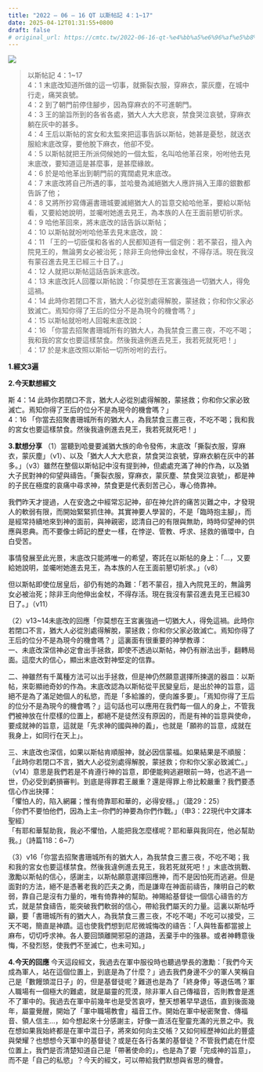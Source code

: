 ```yaml
---
title: "2022 – 06 – 16 QT 以斯帖記 4：1~17"
date: 2025-04-12T01:31:55+0800
draft: false
# original_url: https://cmtc.tw/2022-06-16-qt-%e4%bb%a5%e6%96%af%e5%b8%96%e8%a8%98-4%ef%bc%9a117
---
```


![](/images/qt.jpg)
> 以斯帖記 4：1\~17  
> 4：1 末底改知道所做的這一切事，就撕裂衣服，穿麻衣，蒙灰塵，在城中行走，痛哭哀號。  
> 4：2 到了朝門前停住腳步，因為穿麻衣的不可進朝門。  
> 4：3 王的諭旨所到的各省各處，猶大人大大悲哀，禁食哭泣哀號，穿麻衣躺在灰中的甚多。  
> 4：4 王后以斯帖的宮女和太監來把這事告訴以斯帖，她甚是憂愁，就送衣服給末底改穿，要他脫下麻衣，他卻不受。  
> 4：5 以斯帖就把王所派伺候她的一個太監，名叫哈他革召來，吩咐他去見末底改，要知道這是甚麼事，是甚麼緣故。  
> 4：6 於是哈他革出到朝門前的寬闊處見末底改。  
> 4：7 末底改將自己所遇的事，並哈曼為滅絕猶大人應許捐入王庫的銀數都告訴了他；  
> 4：8 又將所抄寫傳遍書珊城要滅絕猶大人的旨意交給哈他革，要給以斯帖看，又要給她說明，並囑咐她進去見王，為本族的人在王面前懇切祈求。  
> 4：9 哈他革回來，將末底改的話告訴以斯帖；  
> 4：10 以斯帖就吩咐哈他革去見末底改，說：  
> 4：11 「王的一切臣僕和各省的人民都知道有一個定例：若不蒙召，擅入內院見王的，無論男女必被治死；除非王向他伸出金杖，不得存活。現在我沒有蒙召進去見王已經三十日了。」  
> 4：12 人就把以斯帖這話告訴末底改。  
> 4：13 末底改託人回覆以斯帖說：「你莫想在王宮裏強過一切猶大人，得免這禍。  
> 4：14 此時你若閉口不言，猶大人必從別處得解脫，蒙拯救；你和你父家必致滅亡。焉知你得了王后的位分不是為現今的機會嗎？」  
> 4：15 以斯帖就吩咐人回報末底改說：  
> 4：16 「你當去招聚書珊城所有的猶大人，為我禁食三晝三夜，不吃不喝；我和我的宮女也要這樣禁食。然後我違例進去見王，我若死就死吧！」  
> 4：17 於是末底改照以斯帖一切所吩咐的去行。

**1.經文3遍**

**2.今天默想經文**
  
斯 4：14 此時你若閉口不言，猶大人必從別處得解脫，蒙拯救；你和你父家必致滅亡。焉知你得了王后的位分不是為現今的機會嗎？」  
4：16 「你當去招聚書珊城所有的猶大人，為我禁食三晝三夜，不吃不喝；我和我的宮女也要這樣禁食。然後我違例進去見王，我若死就死吧！」

**3.默想分享**
（1）當聽到哈曼要滅猶大族的命令發佈，末底改「撕裂衣服，穿麻衣，蒙灰塵」（v1）、以及「猶大人大大悲哀，禁食哭泣哀號，穿麻衣躺在灰中的甚多。」（v3）雖然在整個以斯帖記中沒有提到神，但處處充滿了神的作為，以及猶大子民對神的仰望與禱告。「撕裂衣服，穿麻衣，蒙灰塵、禁食哭泣哀號」，都是神的子民在極度的哀痛中尋求神，禁食更是代表刻苦己心，專心倚靠神。

我們昨天才提過，人在安逸之中經常忘記神，卻在神允許的痛苦災難之中，才發現人的軟弱有限，而開始緊緊抓住神。其實神要人學習的，不是「臨時抱主腳」，而是經常持續地來到神的面前，與神親密，認清自己的有限與無助，時時仰望神的供應與恩典。而不要像士師記的歷史一樣，在悖逆、管教、呼求、拯救的循環中，白白受苦。

事情發展至此光景，末底改只能將唯一的希望，寄託在以斯帖的身上：「…，又要給她說明，並囑咐她進去見王，為本族的人在王面前懇切祈求。」（v8）

但以斯帖即使位居皇后，卻仍有她的為難：「若不蒙召，擅入內院見王的，無論男女必被治死；除非王向他伸出金杖，不得存活。現在我沒有蒙召進去見王已經30日了。」（v11）

（2）v13\~14未底改的回應「你莫想在王宮裏強過一切猶大人，得免這禍。此時你若閉口不言，猶大人必從別處得解脫，蒙拯救；你和你父家必致滅亡。焉知你得了王后的位分不是為現今的機會嗎？」這裏面有很重要的神學教導：  
一、未底改深信神必定會出手拯救，即使不透過以斯帖，神仍有辦法出手，翻轉局面。這麼大的信心，顯出末底改對神堅定的信靠。

二、神雖然有千萬種方法可以出手拯救，但是神仍然願意選擇所揀選的器皿：以斯帖，來彰顯祂奇妙的作為。末底改認為以斯帖從平民變皇后，是出於神的旨意，這絕不是為了滿足她個人的私慾，而是「多給誰的，便向誰多要」。「焉知你得了王后的位分不是為現今的機會嗎？」這句話也可以應用在我們每一個人的身上，不管我們被神放在什麼樣的位置上，都絕不是徒然沒有原因的，而是有神的旨意與使命，要成就神的旨意，這就是「先求神的國與神的義」，也就是「願祢的旨意，成就在我身上，如同行在天上」。

三、末底改也深信，如果以斯帖肯順服神，就必因信蒙福。如果結果是不順服：「此時你若閉口不言，猶大人必從別處得解脫，蒙拯救；你和你父家必致滅亡。」（v14）意思是我們若是不肯遵行神的旨意，即便能夠逃避眼前一時，也逃不過一世，仍必受到虧損審判。到底是得罪君王嚴重？還是得罪上帝比較嚴重？我們要憑信心作出抉擇：  
「懼怕人的，陷入網羅；惟有倚靠耶和華的，必得安穩。」（箴29：25）  
「你們不要怕他們，因為上主─你們的神要為你們作戰。」（申3：22現代中文譯本聖經）  
「有耶和華幫助我，我必不懼怕，人能把我怎麼樣呢？耶和華與我同在，他必幫助我。」（詩篇118：6\~7）

（3）v16「你當去招聚書珊城所有的猶大人，為我禁食三晝三夜，不吃不喝；我和我的宮女也要這樣禁食。然後我違例進去見王，我若死就死吧！」末底改挑戰、激勵以斯帖的信心，感謝主，以斯帖願意選擇回應神，而不是因怕死而逃避。但是面對的方法，絕不是憑著老我的匹夫之勇，而是謙卑在神面前禱告，陳明自己的軟弱，靠自己是沒有力量的，唯有倚靠神的幫助。神賜給基督徒一個信心禱告的方式，就是禁食禱告，能突破我們軟弱的信心，帶給我們屬天的力量。這裏以斯帖呼籲，要「書珊城所有的猶大人，為我禁食三晝三夜，不吃不喝」不吃可以接受，三天不喝，簡直是神蹟。這也使我們想到尼尼微城悔改的禱告：「人與牲畜都當披上麻布，切切呼求神。各人要回頭離開邪惡的道路，丟棄手中的強暴。或者神轉意後悔，不發烈怒，使我們不至滅亡，也未可知。」

**4.今天的回應**
今天這段經文，我過去在軍中服役時也聽過學長的激勵：「我們今天成為軍人，站在這個位置上，到底是為了什麼？」過去我們身邊不少的軍人笑稱自己是「數饅頭混日子」的，但是基督徒呢？難道也是為了「終身俸」等退伍嗎？軍人職場有一個極大的難處，就是屬靈的荒漠，除非軍人自己傳福音，否則教會是進不了軍中的。我過去在軍中前幾年也是受苦哀哼，整天想著早早退伍，直到後面幾年，屬靈覺醒，開始了「軍中職場教會」福音工作。開始在軍中秘密聚會、傳福音、領人信主…，如今想起來十分感謝主，好像一直活在聖靈充滿的光景之中。我在想如果我始終都是在軍中混日子，將來如何向主交帳？又如何經歷神如此的豐盛與榮耀？也想想今天軍中的基督徒？或是在各行各業的基督徒？不管我們處在什麼位置上，我們是否清楚知道自己是「帶著使命的」，也是為了要「完成神的旨意」，而不是「自己的私慾」？今天的經文，可以帶給我們默想與省思的機會。
